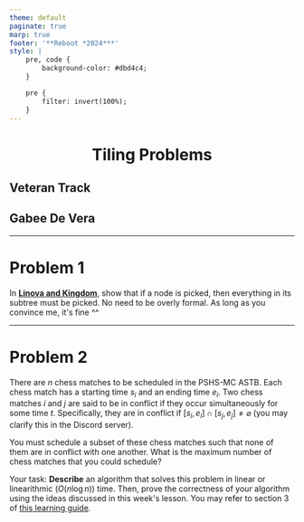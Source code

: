```yaml
---
theme: default
paginate: true
marp: true
footer: '**Reboot *2024***'
style: |
    pre, code {
        background-color: #dbd4c4;
    }

    pre {
        filter: invert(100%);
    }
---
```

<style>
    @import "../../../slide.css";
</style>

<!-- _class: lead -->

# Tiling Problems
## Veteran Track
## Gabee De Vera

---

<!-- _class: top -->

<style scoped>
    h1:first-of-type {
        text-align: center;
    }
</style>

# Problem 1

In [**Linova and Kingdom**](https://codeforces.com/problemset/problem/1336/A), show that if a node is picked, then everything in its subtree must be picked. No need to be overly formal. As long as you convince me, it's fine ^^

---

<!-- _class: top -->

<style scoped>
    h1:first-of-type {
        text-align: center;
    }
</style>

# Problem 2

There are $n$ chess matches to be scheduled in the PSHS-MC ASTB. Each chess match has a starting time $s_i$ and an ending time $e_i$. Two chess matches $i$ and $j$ are said to be in conflict if they occur simultaneously for some time $t$. Specifically, they are in conflict if $[s_i, e_i] \cap [s_j, e_j] \neq \varnothing$ (you may clarify this in the Discord server).

You must schedule a subset of these chess matches such that none of them are in conflict with one another. What is the maximum number of chess matches that you could schedule?

Your task: **Describe** an algorithm that solves this problem in linear or linearithmic ($O(n \log n)$) time. Then, prove the correctness of your algorithm using the ideas discussed in this week's lesson. You may refer to section 3 of [this learning guide](https://redblazerflame.github.io/reboot-materials/compprog-materials/noiph-modules/algo2.pdf).